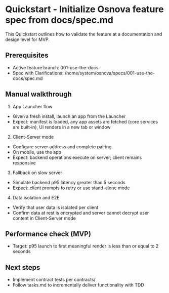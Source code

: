 # Quickstart - Initialize Osnova feature spec from docs/spec.md

This Quickstart outlines how to validate the feature at a documentation and design level for MVP.

## Prerequisites
- Active feature branch: 001-use-the-docs
- Spec with Clarifications: /home/system/osnova/specs/001-use-the-docs/spec.md

## Manual walkthrough
1) App Launcher flow
- Given a fresh install, launch an app from the Launcher
- Expect: manifest is loaded, any app assets are fetched (core services are built‑in), UI renders in a new tab or window

2) Client-Server mode
- Configure server address and complete pairing
- On mobile, use the app
- Expect: backend operations execute on server; client remains responsive

3) Fallback on slow server
- Simulate backend p95 latency greater than 5 seconds
- Expect: client prompts to retry or use stand-alone mode

4) Data isolation and E2E
- Verify that user data is isolated per client
- Confirm data at rest is encrypted and server cannot decrypt user content in Client-Server mode

## Performance check (MVP)
- Target: p95 launch to first meaningful render is less than or equal to 2 seconds

## Next steps
- Implement contract tests per contracts/
- Follow tasks.md to incrementally deliver functionality with TDD

